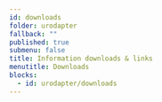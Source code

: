 ```yaml
---
id: downloads
folder: urodapter
fallback: ""
published: true
submenu: false
title: Information downloads & links
menutitle: Downloads
blocks:
  - id: urodapter/downloads
---
```

